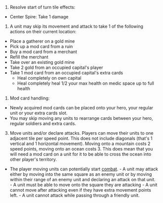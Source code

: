 1. Resolve start of turn tile effects:
  - Center Spire:
    Take 1 damage
    <!-- also considering `d6-3` -->
  <!-- - Medic:
    Gain 1 health (up to the max health) -->
1. A unit may skip its movement and attack to take 1 of the following actions on their current location:
<!-- TODO reconcile with tile_glossary -->
  - Place a gatherer on a gold mine
  - Pick up a mod card from a ruin
  - Buy a mod card from a merchant
  - Refill the merchant
  - Take over an existing gold mine
  - Take 2 gold from an occupied capital's player
  - Take 1 mod card from an occupied capital's extra cards
	- Heal completely on own capital
	- Heal completely heal 1/2 your max health on medic space up to full health
1. Mod card handling:
  - Newly acquired mod cards can be placed onto your hero, your regular unit or your extra cards slot.
  - You may skip moving any units to rearrange cards between your hero, regular soldiers and extra cards.
<!-- Should this have a resource cost instead? -->
3. Move units and/or declare attacks. Players can move their units to one adjacent tile per speed point. This does not include diagonals (that's 1 vertical and 1 horizontal movement). Moving onto a mountain costs 2 speed points, moving onto an ocean costs 3. This does mean that you will need a mod card on a unit for it to be able to cross the ocean into other player's territory.
  - The player moving units can potentially start [combat](####Combat).
		- A unit may attack either by moving into the same square as an enemy unit or by moving within their range of an enemy unit and declaring an attack on that unit.
			- A unit must be able to move onto the square they are attacking
		- A unit cannot move after attacking even if they have extra movement points left.
		- A unit cannot attack while passing through a friendly unit.
<!-- 4. Capital may attack by itself if unoccupied. -->
<!-- 5. Units on friendly capital may regain 1 hp up to their max. -->
<!-- XXX Does this create a dominant strategy of stacking the high defense units behind attacking units? -->